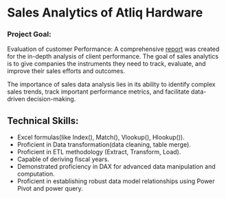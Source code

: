 # Sales Analytics of Atliq Hardware

### Project Goal: 
Evaluation of customer Performance: A comprehensive [report](https://github.com/Navneet602/Sales-and-Finance-/blob/main/CUSTOMER%20PERFORMNCE%20REPORT(INDIA).pdf) was created for the in-depth analysis of client performance.
The goal of sales analytics is to give companies the instruments they need to track, evaluate, and improve their sales efforts and outcomes.

The importance of sales data analysis lies in its ability to identify complex sales trends, track important performance metrics, and facilitate data-driven decision-making.

## Technical Skills:
  - Excel formulas(like Index(), Match(), Vlookup(), Hlookup()).  
  - Proficient in Data transformation(data cleaning, table merge).  
  - Proficient in ETL methodology (Extract, Transform, Load).  
  - Capable of deriving fiscal years.  
  - Demonstrated proficiency in DAX for advanced data manipulation and computation.  
  - Proficient in establishing robust data model relationships using Power Pivot and power query.
